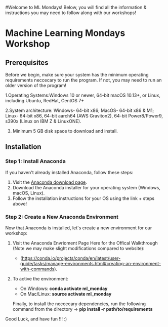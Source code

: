 #Welcome to ML Mondays! Below, you will find all the information & instructions you may need to follow along with our workshops!
# Machine Learning Mondays Workshop

## Prerequisites

Before we begin, make sure your system has the minimum operating requirements neccecary to run the program. If not, you may need to run
an older version of the program!

1.Operating Systems:Windows 10 or newer, 64-bit macOS 10.13+, or Linux, including Ubuntu, RedHat, CentOS 7+

2.System architecture: Windows- 64-bit x86; MacOS- 64-bit x86 & M1; Linux- 64-bit x86, 64-bit aarch64 (AWS Graviton2), 64-bit Power8/Power9,
s390x (Linux on IBM Z & LinuxONE).

3. Minimum 5 GB disk space to download and install.

## Installation

### Step 1: Install Anaconda

If you haven't already installed Anaconda, follow these steps:

1. Visit the [Anaconda download page](https://www.anaconda.com/products/individual).
2. Download the Anaconda installer for your operating system (Windows, macOS, Linux).
3. Follow the installation instructions for your OS using the link + steps above!

### Step 2: Create a New Anaconda Environment

Now that Anaconda is installed, let's create a new environment for our workshop:

1. Visit the Anaconda Envrioment Page Here for the Offical Walkthrough (Note we may make slight modifications compared to website):
   - (https://conda.io/projects/conda/en/latest/user-guide/tasks/manage-environments.html#creating-an-environment-with-commands).
2. To active the environment:
   	- On Windows: **conda activate ml_monday**
   	- On Mac/Linux:  **source activate ml_monday**

	Finally, to install the neccecary dependencies, run the following command from the directory 
			-> **pip install -r path/to/requirements**

Good Luck, and have fun !!! :)
